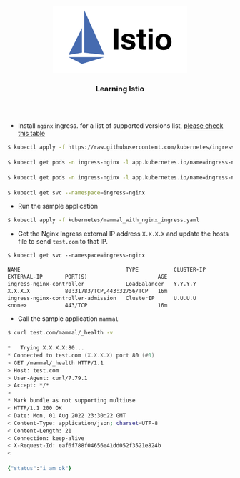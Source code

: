 <p align="center">
    <img alt="Logo" src="/logo.png?v=1" width="300" />
    <h3 align="center">Learning Istio</h3>
</p>
<br/>
<br/>


- Install `nginx` ingress. for a list of supported versions list, [please check this table](https://github.com/kubernetes/ingress-nginx#support-versions-table)

```zsh
$ kubectl apply -f https://raw.githubusercontent.com/kubernetes/ingress-nginx/controller-v1.3.0/deploy/static/provider/cloud/deploy.yaml

$ kubectl get pods -n ingress-nginx -l app.kubernetes.io/name=ingress-nginx --watch

$ kubectl get pods -n ingress-nginx -l app.kubernetes.io/name=ingress-nginx

$ kubectl get svc --namespace=ingress-nginx
```

- Run the sample application

```zsh
$ kubectl apply -f kubernetes/mammal_with_nginx_ingress.yaml
```

- Get the Nginx Ingress external IP address `X.X.X.X` and update the hosts file to send `test.com` to that IP.

```
$ kubectl get svc --namespace=ingress-nginx

NAME                                 TYPE           CLUSTER-IP       EXTERNAL-IP       PORT(S)                      AGE
ingress-nginx-controller             LoadBalancer   Y.Y.Y.Y          X.X.X.X           80:31783/TCP,443:32756/TCP   16m
ingress-nginx-controller-admission   ClusterIP      U.U.U.U          <none>            443/TCP                      16m
```

- Call the sample application `mammal`

```zsh
$ curl test.com/mammal/_health -v

*   Trying X.X.X.X:80...
* Connected to test.com (X.X.X.X) port 80 (#0)
> GET /mammal/_health HTTP/1.1
> Host: test.com
> User-Agent: curl/7.79.1
> Accept: */*
>
* Mark bundle as not supporting multiuse
< HTTP/1.1 200 OK
< Date: Mon, 01 Aug 2022 23:30:22 GMT
< Content-Type: application/json; charset=UTF-8
< Content-Length: 21
< Connection: keep-alive
< X-Request-Id: eaf6f788f04656e41dd052f3521e824b
<

{"status":"i am ok"}
```